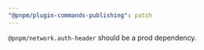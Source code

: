 ```yaml
---
"@pnpm/plugin-commands-publishing": patch
---
```


`@pnpm/network.auth-header` should be a prod dependency.
